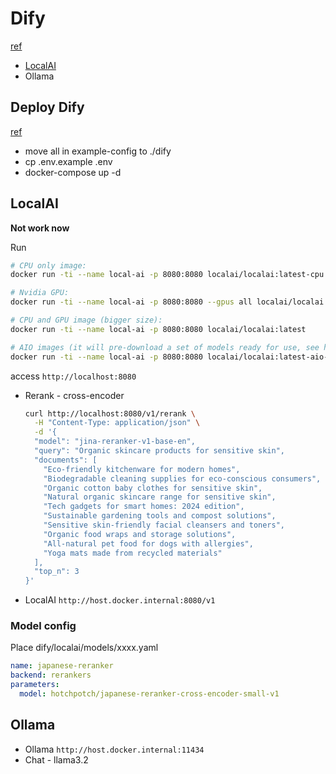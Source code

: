 # Dify

[ref](https://docs.dify.ai)

- [LocalAI](https://github.com/mudler/LocalAI)
- Ollama

## Deploy Dify

[ref](https://docs.dify.ai/getting-started/install-self-hosted/docker-compose)

- move all in example-config to ./dify
- cp .env.example .env
- docker-compose up -d

## LocalAI

**Not work now**

Run

```sh
# CPU only image:
docker run -ti --name local-ai -p 8080:8080 localai/localai:latest-cpu

# Nvidia GPU:
docker run -ti --name local-ai -p 8080:8080 --gpus all localai/localai:latest-gpu-nvidia-cuda-12

# CPU and GPU image (bigger size):
docker run -ti --name local-ai -p 8080:8080 localai/localai:latest

# AIO images (it will pre-download a set of models ready for use, see https://localai.io/basics/container/)
docker run -ti --name local-ai -p 8080:8080 localai/localai:latest-aio-cpu
```

access `http://localhost:8080`

- Rerank - cross-encoder

    ```bash
    curl http://localhost:8080/v1/rerank \
      -H "Content-Type: application/json" \
      -d '{
      "model": "jina-reranker-v1-base-en",
      "query": "Organic skincare products for sensitive skin",
      "documents": [
        "Eco-friendly kitchenware for modern homes",
        "Biodegradable cleaning supplies for eco-conscious consumers",
        "Organic cotton baby clothes for sensitive skin",
        "Natural organic skincare range for sensitive skin",
        "Tech gadgets for smart homes: 2024 edition",
        "Sustainable gardening tools and compost solutions",
        "Sensitive skin-friendly facial cleansers and toners",
        "Organic food wraps and storage solutions",
        "All-natural pet food for dogs with allergies",
        "Yoga mats made from recycled materials"
      ],
      "top_n": 3
    }'
    ```

- LocalAI `http://host.docker.internal:8080/v1`



### Model config

Place dify/localai/models/xxxx.yaml

```yaml reranker.yaml
name: japanese-reranker
backend: rerankers
parameters:
  model: hotchpotch/japanese-reranker-cross-encoder-small-v1
```

## Ollama

- Ollama `http://host.docker.internal:11434`
- Chat - llama3.2

